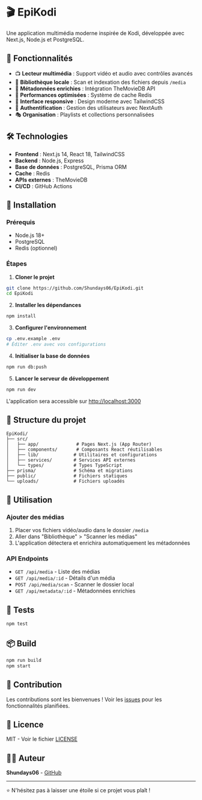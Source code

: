 # 🎬 EpiKodi

Une application multimédia moderne inspirée de Kodi, développée avec Next.js, Node.js et PostgreSQL.

## 🌟 Fonctionnalités

- 📺 **Lecteur multimédia** : Support vidéo et audio avec contrôles avancés
- 📁 **Bibliothèque locale** : Scan et indexation des fichiers depuis `/media`
- 🎨 **Métadonnées enrichies** : Intégration TheMovieDB API
- 🚀 **Performances optimisées** : Système de cache Redis
- 📱 **Interface responsive** : Design moderne avec TailwindCSS
- 🔐 **Authentification** : Gestion des utilisateurs avec NextAuth
- 🎭 **Organisation** : Playlists et collections personnalisées

## 🛠️ Technologies

- **Frontend** : Next.js 14, React 18, TailwindCSS
- **Backend** : Node.js, Express
- **Base de données** : PostgreSQL, Prisma ORM
- **Cache** : Redis
- **APIs externes** : TheMovieDB
- **CI/CD** : GitHub Actions

## 🚀 Installation

### Prérequis

- Node.js 18+
- PostgreSQL
- Redis (optionnel)

### Étapes

1. **Cloner le projet**
```bash
git clone https://github.com/Shundays06/EpiKodi.git
cd EpiKodi
```

2. **Installer les dépendances**
```bash
npm install
```

3. **Configurer l'environnement**
```bash
cp .env.example .env
# Éditer .env avec vos configurations
```

4. **Initialiser la base de données**
```bash
npm run db:push
```

5. **Lancer le serveur de développement**
```bash
npm run dev
```

L'application sera accessible sur [http://localhost:3000](http://localhost:3000)

## 📁 Structure du projet

```
EpiKodi/
├── src/
│   ├── app/              # Pages Next.js (App Router)
│   ├── components/       # Composants React réutilisables
│   ├── lib/             # Utilitaires et configurations
│   ├── services/        # Services API externes
│   └── types/           # Types TypeScript
├── prisma/              # Schéma et migrations
├── public/              # Fichiers statiques
└── uploads/             # Fichiers uploadés
```

## 🎯 Utilisation

### Ajouter des médias

1. Placer vos fichiers vidéo/audio dans le dossier `/media`
2. Aller dans "Bibliothèque" > "Scanner les médias"
3. L'application détectera et enrichira automatiquement les métadonnées

### API Endpoints

- `GET /api/media` - Liste des médias
- `GET /api/media/:id` - Détails d'un média
- `POST /api/media/scan` - Scanner le dossier local
- `GET /api/metadata/:id` - Métadonnées enrichies

## 🧪 Tests

```bash
npm test
```

## 📦 Build

```bash
npm run build
npm start
```

## 🤝 Contribution

Les contributions sont les bienvenues ! Voir les [issues](https://github.com/Shundays06/EpiKodi/issues) pour les fonctionnalités planifiées.

## 📄 Licence

MIT - Voir le fichier [LICENSE](LICENSE)

## 👨‍💻 Auteur

**Shundays06** - [GitHub](https://github.com/Shundays06)

---

⭐ N'hésitez pas à laisser une étoile si ce projet vous plaît !
